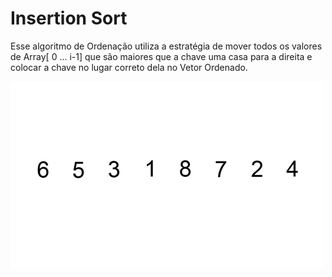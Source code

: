 # Insertion Sort

Esse algoritmo de Ordenação utiliza a estratégia de mover todos os valores de Array[ 0 ... i-1\] que são maiores que a chave uma casa para a direita e colocar a chave no lugar correto dela no Vetor Ordenado.


![](https://github.com/sc-math/Sort-Algorithms/blob/main/Insertion%20Sort/gif/Insertion-sort-exemple.gif)
